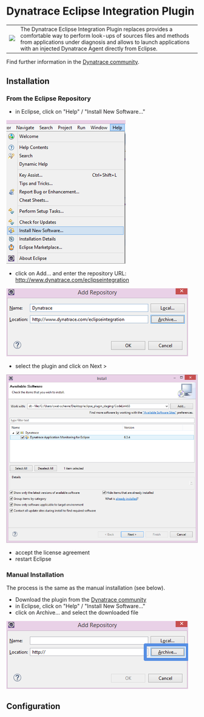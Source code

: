 # Dynatrace Eclipse Integration Plugin

<table>
<tr>
<td><img src="https://github.com/Dynatrace/Dynatrace-Eclipse-Integration-Plugin/blob/master/img/logo/eclipse.png" width="250"></td>
<td>The Dynatrace Eclipse Integration Plugin replaces provides a comfortable way to perform look-ups of sources files and methods from applications under diagnosis and allows to launch applications with an injected Dynatrace Agent directly from Eclipse.</td>
</tr>
</table>

Find further information in the [Dynatrace community](https://community.dynatrace.com/community/display/DL/Dynatrace+Eclipse+Integration+Plugin).

## Installation

### From the Eclipse Repository

* in Eclipse, click on "Help" / "Install New Software..."

![install new software](/img/conf/install_new_software.png)
* click on Add... and enter the repository URL: http://www.dynatrace.com/eclipseintegration

![install new software](/img/conf/add_repository.png)

* select the plugin and click on Next >

![install new software](/img/conf/install_local.png)
* accept the license agreement
* restart Eclipse


### Manual Installation

The process is the same as the manual installation (see below). 

* Download the plugin from the [Dynatrace community](https://community.dynatrace.com/community/display/DL/Dynatrace+Eclipse+Integration+Plugin)
* in Eclipse, click on "Help" / "Install New Software..."
* click on Archive... and select the downloaded file

![install new software](/img/conf/add_site.png)


## Configuration

